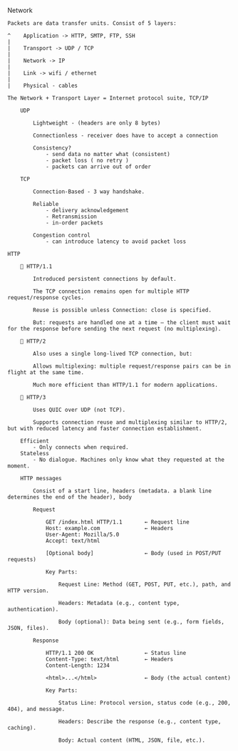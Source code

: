 Network

    Packets are data transfer units. Consist of 5 layers:
        
    ^    Application -> HTTP, SMTP, FTP, SSH
    |
    |    Transport -> UDP / TCP
    |
    |    Network -> IP
    |
    |    Link -> wifi / ethernet
    |
    |    Physical - cables         
        
    The Network + Transport Layer = Internet protocol suite, TCP/IP

        UDP

            Lightweight - (headers are only 8 bytes)

            Connectionless - receiver does have to accept a connection

            Consistency?
                - send data no matter what (consistent)
                - packet loss ( no retry )
                - packets can arrive out of order

        TCP

            Connection-Based - 3 way handshake.

            Reliable
                - delivery acknowledgement
                - Retransmission
                - in-order packets
            
            Congestion control
                - can introduce latency to avoid packet loss

    HTTP

        🔹 HTTP/1.1

            Introduced persistent connections by default.

            The TCP connection remains open for multiple HTTP request/response cycles.

            Reuse is possible unless Connection: close is specified.

            But: requests are handled one at a time — the client must wait for the response before sending the next request (no multiplexing).

        🔹 HTTP/2

            Also uses a single long-lived TCP connection, but:

            Allows multiplexing: multiple request/response pairs can be in flight at the same time.

            Much more efficient than HTTP/1.1 for modern applications.

        🔹 HTTP/3

            Uses QUIC over UDP (not TCP).

            Supports connection reuse and multiplexing similar to HTTP/2, but with reduced latency and faster connection establishment.

        Efficient
            - Only connects when required.
        Stateless
            - No dialogue. Machines only know what they requested at the moment.

        HTTP messages

            Consist of a start line, headers (metadata. a blank line determines the end of the header), body

            Request

                GET /index.html HTTP/1.1       ← Request line
                Host: example.com              ← Headers
                User-Agent: Mozilla/5.0
                Accept: text/html

                [Optional body]                ← Body (used in POST/PUT requests)

                Key Parts:

                    Request Line: Method (GET, POST, PUT, etc.), path, and HTTP version.

                    Headers: Metadata (e.g., content type, authentication).

                    Body (optional): Data being sent (e.g., form fields, JSON, files).

            Response

                HTTP/1.1 200 OK                ← Status line
                Content-Type: text/html        ← Headers
                Content-Length: 1234

                <html>...</html>               ← Body (the actual content)

                Key Parts:

                    Status Line: Protocol version, status code (e.g., 200, 404), and message.

                    Headers: Describe the response (e.g., content type, caching).

                    Body: Actual content (HTML, JSON, file, etc.).



        

